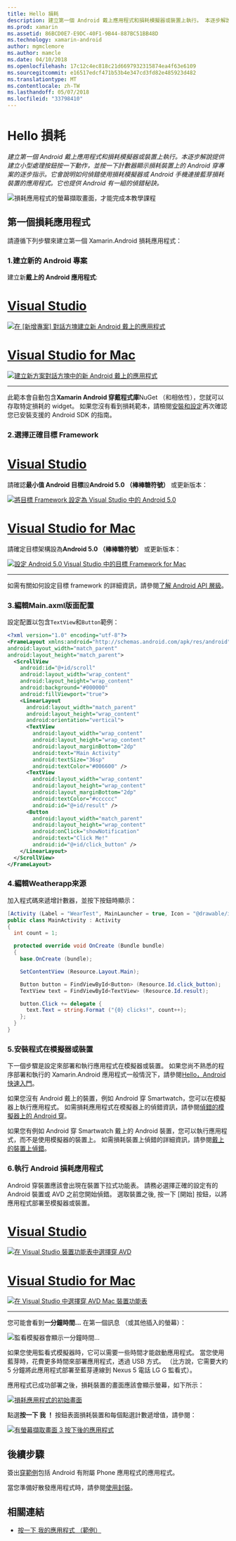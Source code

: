 ```yaml
---
title: Hello 損耗
description: 建立第一個 Android 戴上應用程式和損耗模擬器或裝置上執行。 本逐步解說提供建立小型處理按鈕按一下動作，並按一下計數器顯示損耗裝置上的 Android 穿專案的逐步指示。 它會說明如何偵錯使用損耗模擬器或 Android 手機連接藍芽損耗裝置的應用程式。 它也提供 Android 有一組的偵錯秘訣。
ms.prod: xamarin
ms.assetid: 86BCD0E7-E9DC-40F1-9B44-887BC51BB48D
ms.technology: xamarin-android
author: mgmclemore
ms.author: mamcle
ms.date: 04/10/2018
ms.openlocfilehash: 17c12c4ec818c21d6697932315874ea4f63e6109
ms.sourcegitcommit: e16517edcf471b53b4e347cd3fd82e485923d482
ms.translationtype: MT
ms.contentlocale: zh-TW
ms.lasthandoff: 05/07/2018
ms.locfileid: "33798410"
---
```

# <a name="hello-wear"></a>Hello 損耗

_建立第一個 Android 戴上應用程式和損耗模擬器或裝置上執行。本逐步解說提供建立小型處理按鈕按一下動作，並按一下計數器顯示損耗裝置上的 Android 穿專案的逐步指示。它會說明如何偵錯使用損耗模擬器或 Android 手機連接藍芽損耗裝置的應用程式。它也提供 Android 有一組的偵錯秘訣。_

![損耗應用程式的螢幕擷取畫面，才能完成本教學課程](hello-wear-images/example.png)

## <a name="your-first-wear-app"></a>第一個損耗應用程式

請遵循下列步驟來建立第一個 Xamarin.Android 損耗應用程式：

### <a name="1-create-a-new-android-project"></a>1.建立新的 Android 專案

建立新**戴上的 Android 應用程式**:

# <a name="visual-studiotabvswin"></a>[Visual Studio](#tab/vswin)

[![在 [新增專案] 對話方塊建立新 Android 戴上的應用程式](hello-wear-images/vs/new-solution-sml.w157.png)](hello-wear-images/vs/new-solution.w157.png#lightbox)

# <a name="visual-studio-for-mactabvsmac"></a>[Visual Studio for Mac](#tab/vsmac)

[![建立新方案對話方塊中的新 Android 戴上的應用程式](hello-wear-images/xs/new-solution-sml.png)](hello-wear-images/xs/new-solution.png#lightbox)

-----


此範本會自動包含**Xamarin Android 穿戴程式庫**NuGet （和相依性），您就可以存取特定損耗的 widget。 如果您沒有看到損耗範本，請檢閱[安裝和設定](~/android/wear/get-started/installation.md)再次確認您已安裝支援的 Android SDK 的指南。 

### <a name="2-choose-the-correct-target-framework"></a>2.選擇正確**目標 Framework**

# <a name="visual-studiotabvswin"></a>[Visual Studio](#tab/vswin)

請確認**最小值 Android 目標**設**Android 5.0 （棒棒糖符號）** 或更新版本： 

[![將目標 Framework 設定為 Visual Studio 中的 Android 5.0](hello-wear-images/vs/target-framework-sml.png)](hello-wear-images/vs/target-framework.png#lightbox)

# <a name="visual-studio-for-mactabvsmac"></a>[Visual Studio for Mac](#tab/vsmac)

請確定目標架構設為**Android 5.0 （棒棒糖符號）** 或更新版本：

[![設定 Android 5.0 Visual Studio 中的目標 Framework for Mac](hello-wear-images/xs/target-framework-sml.png)](hello-wear-images/xs/target-framework.png#lightbox)

-----

如需有關如何設定目標 framework 的詳細資訊，請參閱[了解 Android API 層級](~/android/app-fundamentals/android-api-levels.md)。


### <a name="3-edit-the-mainaxml-layout"></a>3.編輯**Main.axml**版面配置

設定配置以包含`TextView`和`Button`範例： 

```xml
<?xml version="1.0" encoding="utf-8"?>
<FrameLayout xmlns:android="http://schemas.android.com/apk/res/android"
android:layout_width="match_parent"
android:layout_height="match_parent">
  <ScrollView
    android:id="@+id/scroll"
    android:layout_width="wrap_content"
    android:layout_height="wrap_content"
    android:background="#000000"
    android:fillViewport="true">
    <LinearLayout
      android:layout_width="match_parent"
      android:layout_height="wrap_content"
      android:orientation="vertical">
      <TextView
        android:layout_width="wrap_content"
        android:layout_height="wrap_content"
        android:layout_marginBottom="2dp"
        android:text="Main Activity"
        android:textSize="36sp"
        android:textColor="#006600" />
      <TextView
        android:layout_width="wrap_content"
        android:layout_height="wrap_content"
        android:layout_marginBottom="2dp"
        android:textColor="#cccccc"
        android:id="@+id/result" />
      <Button
        android:layout_width="match_parent"
        android:layout_height="wrap_content"
        android:onClick="showNotification"
        android:text="Click Me!"
        android:id="@+id/click_button" />
    </LinearLayout>
  </ScrollView>
</FrameLayout>
```

### <a name="4-edit-the-mainactivitycs-source"></a>4.編輯**Weatherapp**來源

加入程式碼來遞增計數器，並按下按鈕時顯示： 

```csharp
[Activity (Label = "WearTest", MainLauncher = true, Icon = "@drawable/icon")]
public class MainActivity : Activity
{
  int count = 1;

  protected override void OnCreate (Bundle bundle)
  {
    base.OnCreate (bundle);

    SetContentView (Resource.Layout.Main);

    Button button = FindViewById<Button> (Resource.Id.click_button);
    TextView text = FindViewById<TextView> (Resource.Id.result);

    button.Click += delegate {
      text.Text = string.Format ("{0} clicks!", count++);
    };
  }
}
```

### <a name="5-setup-an-emulator-or-device"></a>5.安裝程式在模擬器或裝置

下一個步驟是設定來部署和執行應用程式在模擬器或裝置。 如果您尚不熟悉的程序部署和執行的 Xamarin.Android 應用程式一般情況下，請參閱[Hello，Android 快速入門](~/android/get-started/hello-android/hello-android-quickstart.md)。

如果您沒有 Android 戴上的裝置，例如 Android 穿 Smartwatch，您可以在模擬器上執行應用程式。 如需損耗應用程式在模擬器上的偵錯資訊，請參閱[偵錯的模擬器上的 Android 穿](~/android/wear/deploy-test/debug-on-emulator.md)。

如果您有例如 Android 穿 Smartwatch 戴上的 Android 裝置，您可以執行應用程式，而不是使用模擬器的裝置上。 如需損耗裝置上偵錯的詳細資訊，請參閱[戴上的裝置上偵錯](~/android/wear/deploy-test/debug-on-device.md)。


### <a name="6-run-the-android-wear-app"></a>6.執行 Android 損耗應用程式

Android 穿裝置應該會出現在裝置下拉式功能表。 請務必選擇正確的設定有的 Android 裝置或 AVD 之前您開始偵錯。 選取裝置之後, 按一下 [開始] 按鈕，以將應用程式部署至模擬器或裝置。

# <a name="visual-studiotabvswin"></a>[Visual Studio](#tab/vswin)

[![在 Visual Studio 裝置功能表中選擇穿 AVD](hello-wear-images/vs/choose-wear-sim.png)](hello-wear-images/vs/choose-wear-sim.png#lightbox)

# <a name="visual-studio-for-mactabvsmac"></a>[Visual Studio for Mac](#tab/vsmac)

[![在 Visual Studio 中選擇穿 AVD Mac 裝置功能表](hello-wear-images/xs/choose-wear-sim.png)](hello-wear-images/xs/choose-wear-sim.png#lightbox)

-----

您可能會看到**一分鐘時間...** 在第一個訊息 （或其他插入的螢幕）： 

![監看模擬器會顯示一分鐘時間...](hello-wear-images/please-wait.png)

如果您使用監看式模擬器時，它可以需要一些時間才能啟動應用程式。 當您使用藍芽時，花費更多時間來部署應用程式，透過 USB 方式。 （比方說，它需要大約 5 分鐘將此應用程式部署至藍芽連線到 Nexus 5 電話 LG G 監看式）。

應用程式已成功部署之後，損耗裝置的畫面應該會顯示螢幕，如下所示：

[![損耗應用程式的初始畫面](hello-wear-images/mainactivity-screen.png)](hello-wear-images/mainactivity-screen.png#lightbox)

點選**按一下 我 ！** 按鈕表面損耗裝置和每個點選計數遞增值，請參閱：

[![有螢幕擷取畫面 3 按下後的應用程式](hello-wear-images/mainactivity-counts.png)](hello-wear-images/mainactivity-counts.png#lightbox)


## <a name="next-steps"></a>後續步驟

簽出[穿範例](https://developer.xamarin.com/samples/android/Android%20Wear/)包括 Android 有附屬 Phone 應用程式的應用程式。

當您準備好散發應用程式時，請參閱[使用封裝](~/android/wear/deploy-test/packaging.md)。


## <a name="related-links"></a>相關連結

- [按一下 我的應用程式 （範例）](https://developer.xamarin.com/samples/monodroid/wear/WearTest/)
